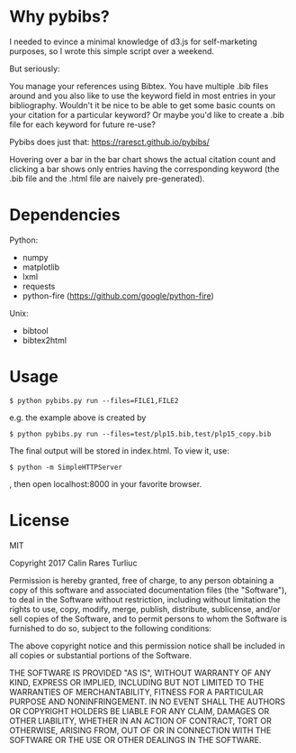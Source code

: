# Why pybibs?

I needed to evince a minimal knowledge of d3.js for self-marketing purposes, so I wrote this simple script over a weekend. 

But seriously:

You manage your references using Bibtex. You have multiple .bib files around and you also like to use the keyword field in most entries in your bibliography. Wouldn't it be nice to be able to get some basic counts on your citation for a particular keyword? Or maybe you'd like to create a .bib file for each keyword for future re-use?

Pybibs does just that: https://raresct.github.io/pybibs/

Hovering over a bar in the bar chart shows the actual citation count and clicking a bar shows only entries having the corresponding keyword (the .bib file and the .html file are naively pre-generated). 

# Dependencies

Python:

* numpy
* matplotlib
* lxml
* requests
* python-fire (https://github.com/google/python-fire)

Unix:

* bibtool
* bibtex2html


# Usage

`$ python pybibs.py run --files=FILE1,FILE2`

e.g. the example above is created by

`$ python pybibs.py run --files=test/plp15.bib,test/plp15_copy.bib`

The final output will be stored in index.html. To view it, use:

`$ python -m SimpleHTTPServer`

, then open localhost:8000 in your favorite browser.

# License

MIT

Copyright 2017 Calin Rares Turliuc

Permission is hereby granted, free of charge, to any person obtaining a copy of this software and associated documentation files (the "Software"), to deal in the Software without restriction, including without limitation the rights to use, copy, modify, merge, publish, distribute, sublicense, and/or sell copies of the Software, and to permit persons to whom the Software is furnished to do so, subject to the following conditions:

The above copyright notice and this permission notice shall be included in all copies or substantial portions of the Software.

THE SOFTWARE IS PROVIDED "AS IS", WITHOUT WARRANTY OF ANY KIND, EXPRESS OR IMPLIED, INCLUDING BUT NOT LIMITED TO THE WARRANTIES OF MERCHANTABILITY, FITNESS FOR A PARTICULAR PURPOSE AND NONINFRINGEMENT. IN NO EVENT SHALL THE AUTHORS OR COPYRIGHT HOLDERS BE LIABLE FOR ANY CLAIM, DAMAGES OR OTHER LIABILITY, WHETHER IN AN ACTION OF CONTRACT, TORT OR OTHERWISE, ARISING FROM, OUT OF OR IN CONNECTION WITH THE SOFTWARE OR THE USE OR OTHER DEALINGS IN THE SOFTWARE.
